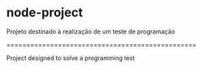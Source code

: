 # node-project
Projeto destinado à realização de um teste de programação

================================================

Project designed to solve a programming test

